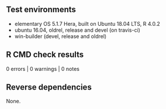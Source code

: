 ## Test environments
* elementary OS 5.1.7 Hera, built on Ubuntu 18.04 LTS, R 4.0.2
* ubuntu 16.04, oldrel, release and devel (on travis-ci)
* win-builder (devel, release and oldrel)

## R CMD check results

0 errors | 0 warnings | 0 notes

## Reverse dependencies

None.

